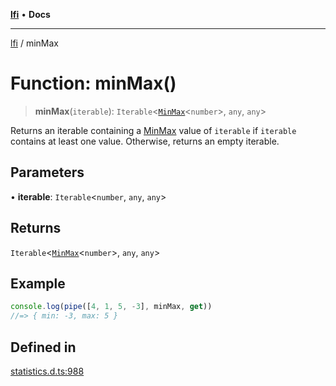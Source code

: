 [**lfi**](../readme.md) • **Docs**

---

[lfi](../globals.md) / minMax

# Function: minMax()

> **minMax**(`iterable`):
> `Iterable`\<[`MinMax`](../type-aliases/MinMax.md)\<`number`\>, `any`, `any`\>

Returns an iterable containing a [MinMax](../type-aliases/MinMax.md) value of
`iterable` if `iterable` contains at least one value. Otherwise, returns an
empty iterable.

## Parameters

• **iterable**: `Iterable`\<`number`, `any`, `any`\>

## Returns

`Iterable`\<[`MinMax`](../type-aliases/MinMax.md)\<`number`\>, `any`, `any`\>

## Example

```js
console.log(pipe([4, 1, 5, -3], minMax, get))
//=> { min: -3, max: 5 }
```

## Defined in

[statistics.d.ts:988](https://github.com/TomerAberbach/lfi/blob/85d6360ac7d8f71c70f308d2ace5bc2aa99ab03d/src/operations/statistics.d.ts#L988)
